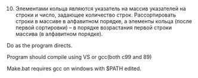 ﻿10. Элементами кольца являются указатель на массив указателей на строки и число, задающее количество строк. Рассортировать строки в массиве в алфавитном порядке, а элементы кольца (после первой сортировки) – в порядке возрастания первой строки массива (в алфавитном порядке).


Do as the program directs. 

Program should compile using VS or gcc(both c99 and 89)

Make.bat requires gcc on windows with $PATH edited.
